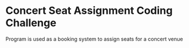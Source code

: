 # Concert Seat Assignment Coding Challenge
Program is used as a booking system to assign seats for a concert venue
